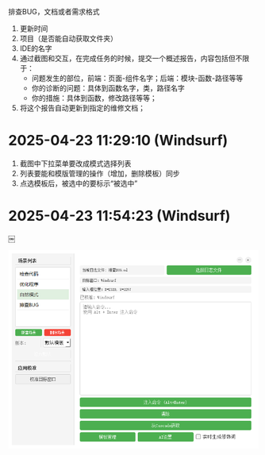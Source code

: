 排查BUG，文档或者需求格式
1. 更新时间
2. 项目（是否能自动获取文件夹）
3. IDE的名字
4. 通过截图和交互，在完成任务的时候，提交一个概述报告，内容包括但不限于：
	- 问题发生的部位，前端：页面-组件名字；后端：模块-函数-路径等等
	- 你的诊断的问题：具体到函数名字，类，路径名字
	- 你的措施：具体到函数，修改路径等等；
5. 将这个报告自动更新到指定的维修文档；
# 2025-04-23 11:29:10 (Windsurf)

1. 截图中下拉菜单要改成模式选择列表
2. 列表要能和模版管理的操作（增加，删除模板）同步
3. 点选模板后，被选中的要标示“被选中”



# 2025-04-23 11:54:23 (Windsurf)

￼


![图片](images/20250423115423.png)
